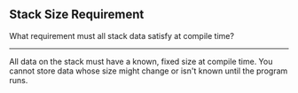 ## Stack Size Requirement

What requirement must all stack data satisfy at compile time?

---

All data on the stack must have a known, fixed size at compile time. You cannot store data whose size might change or isn't known until the program runs.

